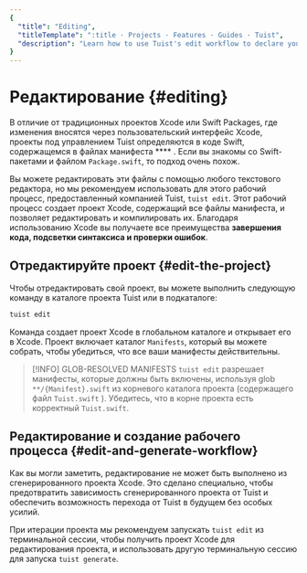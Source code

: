 ```yaml
---
{
  "title": "Editing",
  "titleTemplate": ":title · Projects · Features · Guides · Tuist",
  "description": "Learn how to use Tuist's edit workflow to declare your project leveraging Xcode's build system and editor capabilities."
}
---
```

# Редактирование {#editing}

В отличие от традиционных проектов Xcode или Swift Packages, где изменения
вносятся через пользовательский интерфейс Xcode, проекты под управлением Tuist
определяются в коде Swift, содержащемся в файлах манифеста **** . Если вы
знакомы со Swift-пакетами и файлом `Package.swift`, то подход очень похож.

Вы можете редактировать эти файлы с помощью любого текстового редактора, но мы
рекомендуем использовать для этого рабочий процесс, предоставленный компанией
Tuist, `tuist edit`. Этот рабочий процесс создает проект Xcode, содержащий все
файлы манифеста, и позволяет редактировать и компилировать их. Благодаря
использованию Xcode вы получаете все преимущества **завершения кода, подсветки
синтаксиса и проверки ошибок**.

## Отредактируйте проект {#edit-the-project}

Чтобы отредактировать свой проект, вы можете выполнить следующую команду в
каталоге проекта Tuist или в подкаталоге:

```bash
tuist edit
```

Команда создает проект Xcode в глобальном каталоге и открывает его в Xcode.
Проект включает каталог `Manifests`, который вы можете собрать, чтобы убедиться,
что все ваши манифесты действительны.

> [!INFO] GLOB-RESOLVED MANIFESTS `tuist edit` разрешает манифесты, которые
> должны быть включены, используя glob `**/{Manifest}.swift` из корневого
> каталога проекта (содержащего файл `Tuist.swift` ). Убедитесь, что в корне
> проекта есть корректный `Tuist.swift`.

## Редактирование и создание рабочего процесса {#edit-and-generate-workflow}

Как вы могли заметить, редактирование не может быть выполнено из
сгенерированного проекта Xcode. Это сделано специально, чтобы предотвратить
зависимость сгенерированного проекта от Tuist и обеспечить возможность перехода
от Tuist в будущем без особых усилий.

При итерации проекта мы рекомендуем запускать `tuist edit` из терминальной
сессии, чтобы получить проект Xcode для редактирования проекта, и использовать
другую терминальную сессию для запуска `tuist generate`.
